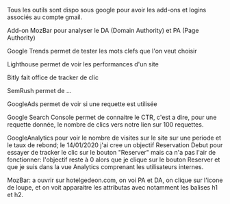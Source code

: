Tous les outils sont dispo sous google pour avoir les add-ons et logins associés au compte gmail.

Add-on MozBar pour analyser le DA (Domain Authority) et PA (Page Authority)

Google Trends permet de tester les mots clefs que l'on veut choisir

Lighthouse permet de voir les performances d'un site

Bitly fait office de tracker de clic

SemRush permet de ...

GoogleAds permet de voir si une requette est utilisée

Google Search Console permet de connaitre le CTR, c'est a dire, pour une requette donnée, le nombre de clics vers notre lien sur 100 requettes. 

GoogleAnalytics pour voir le nombre de visites sur le site sur une periode et le taux de rebond; le 14/01/2020 j'ai cree un objectif Reservation Debut pour essayer de tracker le clic sur le bouton "Reserver" mais ca n'a pas l'air de fonctionner: l'objectif reste à 0 alors que je clique sur le bouton Reserver et que je suis dans la vue Analytics comprenant les utilisateurs internes.

MozBar: a ouvrir sur hotelgedeon.com, on voi PA et DA, on clique sur l'icone de loupe, et on voit apparaitre les attributas avec notamment les balises h1 et h2.
